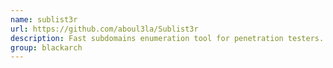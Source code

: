 ```yaml
---
name: sublist3r
url: https://github.com/aboul3la/Sublist3r
description: Fast subdomains enumeration tool for penetration testers. URL : https://github.com/aboul3la/Sublist3r Groups : blackarch blackarch-recon blackarch-scanner
group: blackarch
---
```

